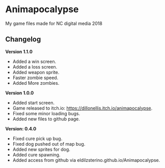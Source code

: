 # Animapocalypse

My game files made for NC digital media 2018



## Changelog
**Version 1.1.0**
- Added a win screen.
- Added a loss screen.
- Added weapon sprite.
- Faster zombie speed.
- Added More zombies.




**Version 1.0.0**
- Added start screen.
- Game released to itch.io: https://dillonellis.itch.io/animapocalypse.
- Fixed some minor loading bugs.
- Added new files to github page.


**Version: 0.4.0**
- Fixed cure pick up bug.
- Fixed dog pushed out of map bug.
- Added new sprites for dog.
- Added cure spawning.
- Added access from github via eldilzsterino.github.io/Animapocalypse.
